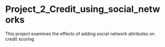 # Project_2_Credit_using_social_networks
This project examines the effects of adding social network attributes on credit scoring
